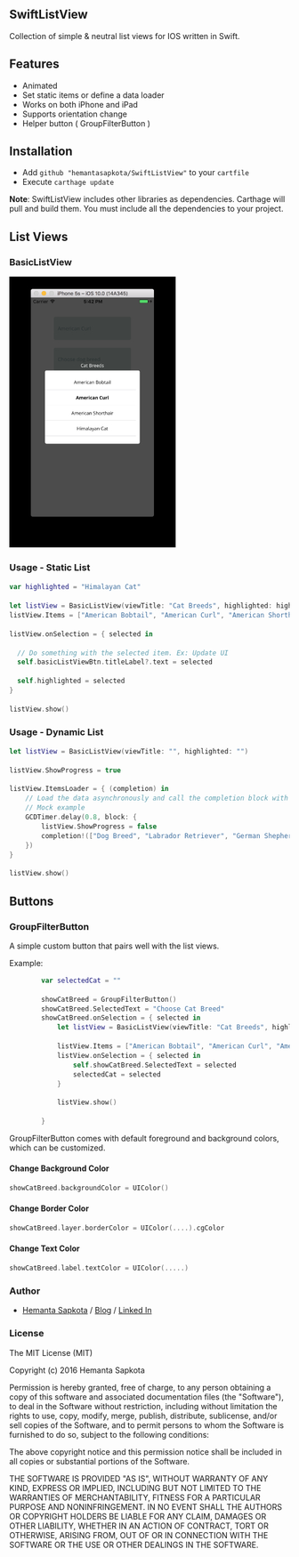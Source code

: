 ## SwiftListView
Collection of simple &amp; neutral list views for IOS written in Swift.

## Features

* Animated
* Set static items or define a data loader
* Works on both iPhone and iPad
* Supports orientation change
* Helper button ( GroupFilterButton )

## Installation

* Add ```github "hemantasapkota/SwiftListView"``` to your ```cartfile```
* Execute ```carthage update```

**Note**: SwiftListView includes other libraries as dependencies. Carthage will pull and build them. You must include all the dependencies to your project. 

## List Views

### BasicListView

![Screenshot](ss1.png)

### Usage - Static List

```swift
var highlighted = "Himalayan Cat"

let listView = BasicListView(viewTitle: "Cat Breeds", highlighted: highlighted)
listView.Items = ["American Bobtail", "American Curl", "American Shorthair", "Himalayan Cat"]

listView.onSelection = { selected in  

  // Do something with the selected item. Ex: Update UI
  self.basicListViewBtn.titleLabel?.text = selected

  self.highlighted = selected
}

listView.show()

```

### Usage - Dynamic List

```swift
let listView = BasicListView(viewTitle: "", highlighted: "")

listView.ShowProgress = true

listView.ItemsLoader = { (completion) in
    // Load the data asynchronously and call the completion block with the returned array
    // Mock example
    GCDTimer.delay(0.8, block: {
        listView.ShowProgress = false
        completion!(["Dog Breed", "Labrador Retriever", "German Shepherd"))
    })
}

listView.show()
```
## Buttons

### GroupFilterButton

A simple custom button that pairs well with the list views.

Example:
```swift
        var selectedCat = ""
        
        showCatBreed = GroupFilterButton()
        showCatBreed.SelectedText = "Choose Cat Breed"
        showCatBreed.onSelection = { selected in
            let listView = BasicListView(viewTitle: "Cat Breeds", highlighted: selectedCat)
            
            listView.Items = ["American Bobtail", "American Curl", "American Shorthair", "Himalayan Cat"]
            listView.onSelection = { selected in
                self.showCatBreed.SelectedText = selected
                selectedCat = selected
            }
            
            listView.show()
            
        }
```

GroupFilterButton comes with default foreground and background colors, which can be customized.

#### Change Background Color

```swift
showCatBreed.backgroundColor = UIColor()
```

#### Change Border Color

```swift
showCatBreed.layer.borderColor = UIColor(....).cgColor
```

#### Change Text Color

```swift
showCatBreed.label.textColor = UIColor(.....)
```

### Author ###
* [Hemanta Sapkota](https://twitter.com/ozhemanta) / [Blog](http://hemantasapkota.github.io/) / [Linked In](https://au.linkedin.com/in/hemantasapkota)

### License ###
The MIT License (MIT)

Copyright (c) 2016 Hemanta Sapkota

Permission is hereby granted, free of charge, to any person obtaining a copy
of this software and associated documentation files (the "Software"), to deal
in the Software without restriction, including without limitation the rights
to use, copy, modify, merge, publish, distribute, sublicense, and/or sell
copies of the Software, and to permit persons to whom the Software is
furnished to do so, subject to the following conditions:

The above copyright notice and this permission notice shall be included in all
copies or substantial portions of the Software.

THE SOFTWARE IS PROVIDED "AS IS", WITHOUT WARRANTY OF ANY KIND, EXPRESS OR
IMPLIED, INCLUDING BUT NOT LIMITED TO THE WARRANTIES OF MERCHANTABILITY,
FITNESS FOR A PARTICULAR PURPOSE AND NONINFRINGEMENT. IN NO EVENT SHALL THE
AUTHORS OR COPYRIGHT HOLDERS BE LIABLE FOR ANY CLAIM, DAMAGES OR OTHER
LIABILITY, WHETHER IN AN ACTION OF CONTRACT, TORT OR OTHERWISE, ARISING FROM,
OUT OF OR IN CONNECTION WITH THE SOFTWARE OR THE USE OR OTHER DEALINGS IN THE
SOFTWARE.
